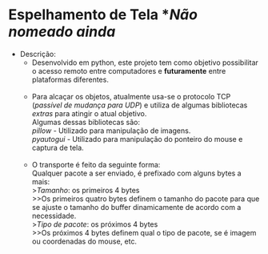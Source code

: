 <h1>Espelhamento de Tela *<i>Não nomeado ainda</i></h1>


<ol>

  <li type='disc'>
    Descrição:
    <ul>
      <li>
        Desenvolvido em python, este projeto tem como objetivo possibilitar o acesso remoto entre computadores e <b>futuramente</b> entre plataformas diferentes.
      </li>
       </br>
      <li>
        Para alcaçar os objetos, atualmente usa-se o protocolo TCP (<i>passível de mudança para UDP</i>) e utiliza de algumas bibliotecas <i>extras</i> para atingir o atual objetivo.</br>
        Algumas dessas bibliotecas são: </br>
        <i>pillow</i> - Utilizado para manipulação de imagens.</br>
        <i>pyautogui</i> - Utilizado para manipulação do ponteiro do mouse e captura de tela.
      </li>
      </br>
      <li>
        O transporte é feito da seguinte forma:</br>
        Qualquer pacote a ser enviado, é prefixado com alguns bytes a mais:</br>
          ><i>Tamanho</i>: os primeiros 4 bytes</br>
          >>Os primeiros quatro bytes definem o tamanho do pacote para que se ajuste o tamanho do buffer dinamicamente de acordo com a necessidade.</br>
          ><i>Tipo de pacote</i>: os próximos 4 bytes</br>
          >>Os próximos 4 bytes definem qual o tipo de pacote, se é imagem ou coordenadas do mouse, etc.
      </li>
    </ul>
  </li>
  
</ol>
